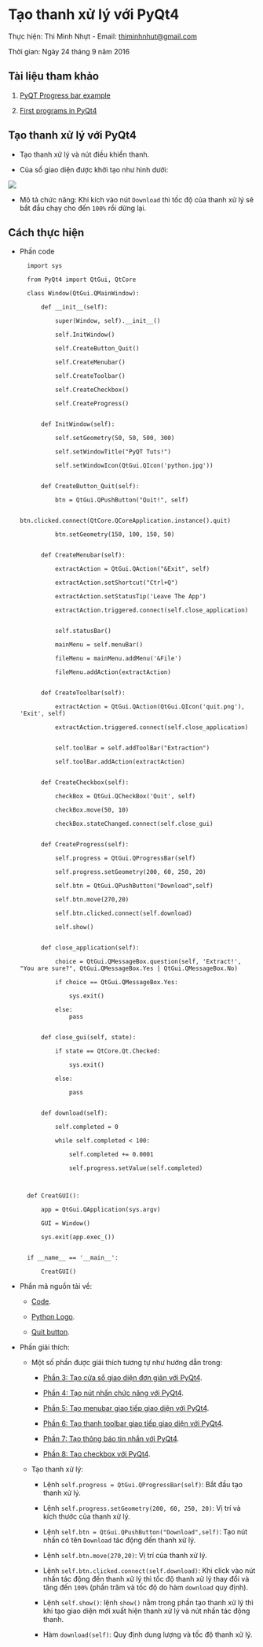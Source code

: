 # Tạo thanh xử lý với PyQt4

Thực hiện: Thi Minh Nhựt - Email: thiminhnhut@gmail.com

Thời gian: Ngày 24 tháng 9 năm 2016

## Tài liệu tham khảo

1. [PyQT Progress bar example](https://pythonprogramming.net/progress-bar-pyqt-tutorial/)

2. [First programs in PyQt4](http://zetcode.com/gui/pyqt4/firstprograms/)

## Tạo thanh xử lý với PyQt4

* Tạo thanh xử lý và nút điều khiển thanh.

* Của sổ giao diện được khởi tạo như hình dưới:

![](https://raw.githubusercontent.com/h3int2um/pyqt/master/pyqt-tutorials/images-examples-tutorials/create-progress-with-pyqt4.png)

* Mô tả chức năng: Khi kích vào nút `Download` thì tốc độ của thanh xử lý sẽ bắt đầu chạy cho đến `100%` rồi dừng lại.

## Cách thực hiện

* Phần code

		import sys

		from PyQt4 import QtGui, QtCore

		class Window(QtGui.QMainWindow):
	
			def __init__(self):
				
				super(Window, self).__init__()
				
				self.InitWindow()
				
				self.CreateButton_Quit()
				
				self.CreateMenubar()
				
				self.CreateToolbar()
				
				self.CreateCheckbox()
				
				self.CreateProgress()

			
			def InitWindow(self):
				
				self.setGeometry(50, 50, 500, 300)
				
				self.setWindowTitle("PyQT Tuts!")
				
				self.setWindowIcon(QtGui.QIcon('python.jpg'))
	
			
			def CreateButton_Quit(self):
				
				btn = QtGui.QPushButton("Quit!", self)
				
				btn.clicked.connect(QtCore.QCoreApplication.instance().quit)
				
				btn.setGeometry(150, 100, 150, 50)

			
			def CreateMenubar(self):
				
				extractAction = QtGui.QAction("&Exit", self)
				
				extractAction.setShortcut("Ctrl+Q")
				
				extractAction.setStatusTip('Leave The App')
				
				extractAction.triggered.connect(self.close_application)

		
				self.statusBar()
				
				mainMenu = self.menuBar()
				
				fileMenu = mainMenu.addMenu('&File')
				
				fileMenu.addAction(extractAction)
		
			
			def CreateToolbar(self):
			
				extractAction = QtGui.QAction(QtGui.QIcon('quit.png'), 'Exit', self)
				
				extractAction.triggered.connect(self.close_application)
				
        
				self.toolBar = self.addToolBar("Extraction")
				
				self.toolBar.addAction(extractAction)
			
			
			def CreateCheckbox(self):
			
				checkBox = QtGui.QCheckBox('Quit', self)
				
				checkBox.move(50, 10)
				
				checkBox.stateChanged.connect(self.close_gui)
								
				
			def CreateProgress(self):
			
				self.progress = QtGui.QProgressBar(self)
				
				self.progress.setGeometry(200, 60, 250, 20)
				
				self.btn = QtGui.QPushButton("Download",self)
				
				self.btn.move(270,20)
								
				self.btn.clicked.connect(self.download)
				
				self.show()
				

			def close_application(self):
		
				choice = QtGui.QMessageBox.question(self, 'Extract!', "You are sure?", QtGui.QMessageBox.Yes | QtGui.QMessageBox.No)
				
				if choice == QtGui.QMessageBox.Yes:
				
					sys.exit()
				
				else:
					pass
					
					
			def close_gui(self, state):
				
				if state == QtCore.Qt.Checked:
					
					sys.exit()
				
				else:
					
					pass
					
			
			def download(self):
			
				self.completed = 0

				while self.completed < 100:
				
					self.completed += 0.0001
					
					self.progress.setValue(self.completed)
					
					

		def CreatGUI():
			
			app = QtGui.QApplication(sys.argv)
			
			GUI = Window()						
			
			sys.exit(app.exec_())


		if __name__ == '__main__':
			
			CreatGUI()

* Phần mã nguồn tải về: 
	
	+ [Code](https://github.com/h3int2um/pyqt/blob/master/pyqt-tutorials/code-python-examples-tutorials/create-progress-with-pyqt4.py).
	
	+ [Python Logo](https://raw.githubusercontent.com/h3int2um/pyqt/master/pyqt-tutorials/code-python-examples-tutorials/python.jpg).
	
	+ [Quit button](https://raw.githubusercontent.com/h3int2um/pyqt/master/pyqt-tutorials/code-python-examples-tutorials/quit.png).

* Phần giải thích:

	+ Một số phần được giải thích tương tự như hướng dẫn trong:
		
		- [Phần 3: Tạo cửa sổ giao diện đơn giản với PyQt4](https://github.com/h3int2um/pyqt/blob/master/pyqt-tutorials/soanhuongdandung-markdown/p3-tao-cuaso-dongian-pyqt.md).
		
		- [Phần 4: Tạo nút nhấn chức năng với PyQt4](https://github.com/h3int2um/pyqt/blob/master/pyqt-tutorials/soanhuongdandung-markdown/p4-tao-nutnhan-pyqt.md).
		
		- [Phần 5: Tạo menubar giao tiếp giao diện với PyQt4](https://github.com/h3int2um/pyqt/blob/master/pyqt-tutorials/soanhuongdandung-markdown/p5-tao-menubar-pyqt.md).
		
		- [Phần 6: Tạo thanh toolbar giao tiếp giao diện với PyQt4](https://github.com/h3int2um/pyqt/blob/master/pyqt-tutorials/soanhuongdandung-markdown/p6-tao-toolbar-pyqt.md).
		
		- [Phần 7: Tạo thông báo tin nhắn với PyQt4](https://github.com/h3int2um/pyqt/blob/master/pyqt-tutorials/soanhuongdandung-markdown/p7-bat-message-pyqt.md).
		
		- [Phần 8: Tạo checkbox với PyQt4](https://github.com/h3int2um/pyqt/blob/master/pyqt-tutorials/soanhuongdandung-markdown/p8-tao-checkbox-pyqt.md).
	
	+ Tạo thanh xử lý:
	
		- Lệnh `self.progress = QtGui.QProgressBar(self)`: Bắt đầu tạo thanh xử lý.
		
		- Lệnh `self.progress.setGeometry(200, 60, 250, 20)`: Vị trí và kích thước của thanh xử lý.
		
		- Lệnh `self.btn = QtGui.QPushButton("Download",self)`: Tạo nút nhấn có tên `Download` tác động đến thanh xử lý.
		
		- Lệnh `self.btn.move(270,20)`: Vị trí của thanh xử lý.
		
		- Lệnh `self.btn.clicked.connect(self.download)`: Khi click vào nút nhấn tác động đến thanh xử lý thì tốc độ 
		thanh xử lý thay đổi và tăng đến `100%` (phần trăm và tốc độ do hàm `download` quy định).
		
		- Lệnh `self.show()`: lệnh `show()` nằm trong phần tạo thanh xử lý thì khi tạo giao diện mới xuất hiện thanh xử lý 
		và nút nhấn tác động thanh.
		
		- Hàm `download(self)`: Quy định dung lượng và tốc độ thanh xử lý.
